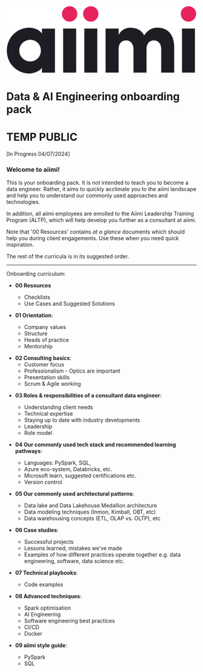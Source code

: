 ![aiimi logo](./images/aiimiLogo.png)
# **Data &amp; AI Engineering onboarding pack**
# **TEMP PUBLIC**

[In Progress 04/07/2024]

### Welcome to aiimi!

This is your onboarding pack. It is *not* intended to teach you to become a data engineer. Rather, it aims to quickly acclimate you to the aiimi landscape and help you to understand our commonly used approaches and technologies.

In addition, all aiimi employees are enrolled to the Aiimi Leadership Training Program (ALTP), which will help develop you further as a consultant at aiimi.

Note that '00 Resources' contains *at a glance* documents which should help you during client engagements. Use these when you need quick inspiration.

The rest of the curricula is in its suggested order.

-------------

Onboarding curriculum:

* **00 Resources**
    * Checklists
    * Use Cases and Suggested Solutions

* **01 Orientation**: 
    * Company values
    * Structure
    * Heads of practice
    * Mentorship

- **02 Consulting basics**: 
    * Customer focus
    * Professionalism - Optics are important
    * Presentation skills
    * Scrum & Agile working

* **03 Roles & responsibilities of a consultant data engineer**: 
    * Understanding client needs
    * Technical expertise
    * Staying up to date with industry developments
    * Leadership
    * Role model

* **04 Our commonly used tech stack and recommended learning pathways**:
    * Languages: PySpark, SQL, 
    * Azure eco-system, Databricks, etc. 
    * Microsoft learn, suggested certifications etc.
    * Version control

* **05 Our commonly used architectural patterns**: 
    * Data lake and Data Lakehouse Medallion architecture
    * Data modeling techniques (Inmon, Kimball, OBT, etc)
    * Data warehousing concepts (ETL, OLAP vs. OLTP), etc
  
* **06 Case studies**: 
    * Successful projects
    * Lessons learned, mistakes we’ve made
    * Examples of how different practices operate together e.g. data engineering, software, data science etc.
  
* **07 Technical playbooks**: 
    * Code examples
  
* **08 Advanced techniques**: 
    * Spark optimisation
    * AI Engineering
    * Software engineering best practices
    * CI/CD
    * Docker

* **09 aiimi style guide**:
    * PySpark
    * SQL
